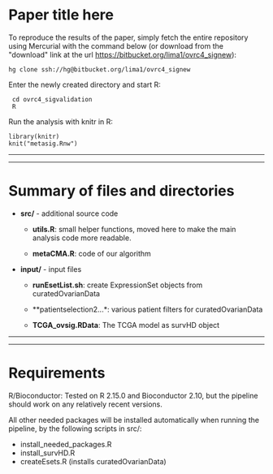 # Paper title here # 

To reproduce the results of the
paper, simply fetch the entire repository using Mercurial with the
command below (or download from the "download" link at the url
<https://bitbucket.org/lima1/ovrc4_signew>):

	hg clone ssh://hg@bitbucket.org/lima1/ovrc4_signew

Enter the newly created directory and start R: 

     cd ovrc4_sigvalidation
     R
     
Run the analysis with knitr in R:
    
    library(knitr)
    knit("metasig.Rnw")


------------------------------------------------------
------------------------------------------------------
# Summary of files and directories

* **src/**  - additional source code

    * **utils.R**: small helper functions, moved here to make the main
     analysis code more readable.

    * **metaCMA.R**: code of our algorithm

* **input/** - input files

    * **runEsetList.sh**: create ExpressionSet objects from curatedOvarianData

    * **patientselection2...*: various patient filters for curatedOvarianData

    * **TCGA_ovsig.RData**: The TCGA model as survHD object 

------------------------------------------------------
------------------------------------------------------
# Requirements #

R/Bioconductor: Tested on R 2.15.0 and Bioconductor 2.10, but the
pipeline should work on any relatively recent versions.

All other needed packages will be installed automatically when running
the pipeline, by the following scripts in src/:

* install_needed_packages.R
* install_survHD.R
* createEsets.R   (installs curatedOvarianData)

